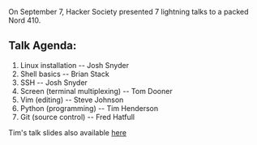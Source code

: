 On September 7, Hacker Society presented 7 lightning talks to a packed Nord 410.

## Talk Agenda:

1. Linux installation -- Josh Snyder
2. Shell basics -- Brian Stack
3. SSH -- Josh Snyder
4. Screen (terminal multiplexing) -- Tom Dooner
5. Vim (editing) -- Steve Johnson
6. Python (programming) -- Tim Henderson
7. Git (source control) -- Fred Hatfull

Tim's talk slides also available [here](https://docs.google.com/present/view?id=0AUguy_7wgCZAZGd4OXY1OGtfMTIwaGM0ZDhwd3I&hl=en_US)
